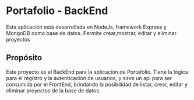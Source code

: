 # Portafolio - BackEnd

Esta aplicación está desarrollada en NodeJs, framework Express y MongoDB como base de datos.
Permite crear,mostrar, editar y eliminar proyectos

## Propósito

Este proyecto es el BackEnd para la aplicación de Portafolio.
Tiene la lógica para el registro y la autenticación de usuarios, y sirve un api para ser consumida
por el FrontEnd, brindando la posibilidad de listar, crear, editar y eliminar proyectos de la
base de datos. 

